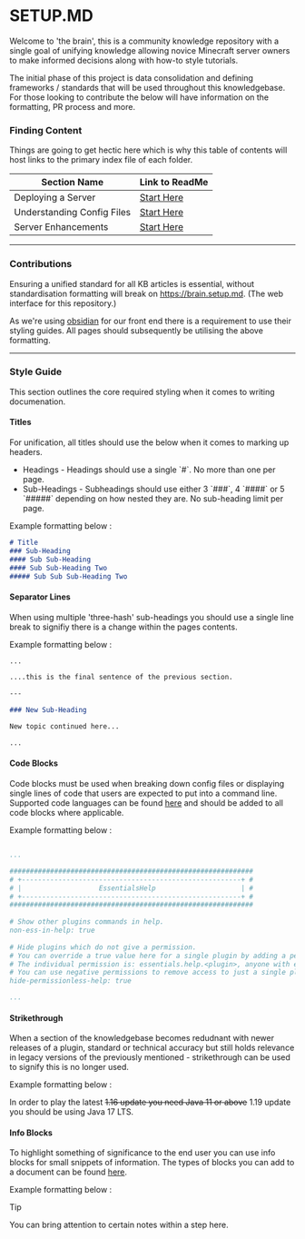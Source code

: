 # SETUP.MD

Welcome to 'the brain', this is a community knowledge repository with a single goal of unifying knowledge allowing novice Minecraft server owners to make informed decisions along with how-to style tutorials.

The initial phase of this project is data consolidation and defining frameworks / standards that will be used throughout this knowledgebase. For those looking to contribute the below will have information on the formatting, PR process and more.


### Finding Content

Things are going to get hectic here which is why this table of contents will host links to the primary index file of each folder.


Section Name | Link to ReadMe |
------------ | ------------ | 
Deploying a Server | [Start Here](1-deploying-a-server/readme.md) |
Understanding Config Files | [Start Here](2-understanding-config-files/readme.md) |
Server Enhancements | [Start Here](3-server-enhancements/readme.md) |

---

### Contributions

Ensuring a unified standard for all KB articles is essential, without standardisation formatting will break on https://brain.setup.md. (The web interface for this repository.) 

As we're using [obsidian](https://help.obsidian.md/How+to/Format+your+notes) for our front end there is a requirement to use their styling guides. All pages should subsequently be utilising the above formatting.

---

### Style Guide

This section outlines the core required styling when it comes to writing documenation.

#### Titles
For unification, all titles should use the below when it comes to marking up headers.

<ul>
	<li>Headings - Headings should use a single `#`. No more than one per page.</li>
	<li>Sub-Headings - Subheadings should use either 3 `###`, 4 `####` or 5 `#####` depending on how nested they are. No sub-heading limit per page.</li>
</ul>

Example formatting below :

```md
# Title
### Sub-Heading
#### Sub Sub-Heading
#### Sub Sub-Heading Two
##### Sub Sub Sub-Heading Two
```


#### Separator Lines

When using multiple 'three-hash' sub-headings you should use a single line break to signifiy there is a change within the pages contents.

Example formatting below :

```md
...

....this is the final sentence of the previous section.

---

### New Sub-Heading

New topic continued here...

...
```

#### Code Blocks

Code blocks must be used when breaking down config files or displaying single lines of code that users are expected to put into a command line. Supported code languages can be found [here](https://prismjs.com/#supported-languages) and should be added to all code blocks where applicable.

Example formatting below :

```yml

...

############################################################
# +------------------------------------------------------+ #
# |                   EssentialsHelp                     | #
# +------------------------------------------------------+ #
############################################################
 
# Show other plugins commands in help.
non-ess-in-help: true
 
# Hide plugins which do not give a permission.
# You can override a true value here for a single plugin by adding a permission to a user/group.
# The individual permission is: essentials.help.<plugin>, anyone with essentials.* or '*' will see all help regardless.
# You can use negative permissions to remove access to just a single plugins help if the following is enabled.
hide-permissionless-help: true

...

```


#### Strikethrough

When a section of the knowledgebase becomes redudnant with newer releases of a plugin, standard or technical accuracy but still holds relevance in legacy versions of the previously mentioned - strikethrough can be used to signify this is no longer used.

Example formatting below : 

In order to play the latest ~~1.16 update you need Java 11 or above~~ 1.19 update you should be using Java 17 LTS.


#### Info Blocks

To highlight something of significance to the end user you can use info blocks for small snippets of information. The types of blocks you can add to a document can be found [here](https://help.obsidian.md/How+to/Use+callouts).

Example formatting below :

> [!TIP]
> You can bring attention to certain notes within a step here.